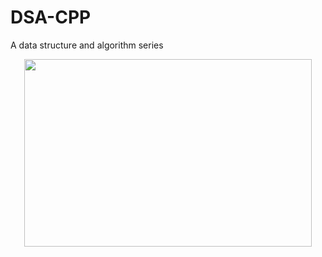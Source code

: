 # DSA-CPP
A data structure and algorithm series
<p align="center">
  <img width="460" height="300" src="https://codehexz.com/wp-content/uploads/2019/08/Data-Structures-and-Algorithms-using-c-free-udemy-course.jpeg">
</p>
